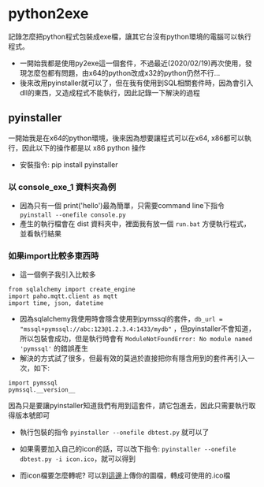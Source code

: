 # python2exe

記錄怎麼把python程式包裝成exe檔，讓其它台沒有python環境的電腦可以執行程式。

- 一開始我都是使用py2exe這一個套件，不過最近(2020/02/19)再次使用，發現怎麼包都有問題，由x64的python改成x32的python仍然不行…
- 後來改用pyinstaller就可以了，但在我有使用到SQL相關套件時，因為會引入dll的東西，又造成程式不能執行，因此記錄一下解決的過程

## pyinstaller
一開始我是在x64的python環境，後來因為想要讓程式可以在x64, x86都可以執行，因此以下的操作都是以 x86 python 操作

- 安裝指令: pip install pyinstaller

### 以 console_exe_1 資料夾為例

- 因為只有一個 print('hello')最為簡單，只需要command line下指令 `pyinstall --onefile console.py`
- 產生的執行檔會在 dist 資料夾中，裡面我有放一個 `run.bat` 方便執行程式，並看執行結果

### 如果import比較多東西時

- 這一個例子我引入比較多
```
from sqlalchemy import create_engine
import paho.mqtt.client as mqtt
import time, json, datetime
```

- 因為sqlalchemy我使用時會隱含使用到pymssql的套件，`db_url = "mssql+pymssql://abc:123@1.2.3.4:1433/mydb"` ，但pyinstaller不會知道，所以包裝會成功，但是執行時會有 `ModuleNotFoundError: No module named 'pymssql'` 的錯誤產生
- 解決的方式試了很多，但最有效的莫過於直接把你有隱含用到的套件再引入一次，如下:
```
import pymssql
pymssql.__version__
```
因為只是要讓pyinstaller知道我們有用到這套件，請它包進去，因此只需要執行取得版本號即可

- 執行包裝的指令 `pyinstaller --onefile dbtest.py` 就可以了

- 如果需要加入自己的icon的話，可以改下指令: `pyinstaller --onefile dbtest.py -i icon.ico`，就可以得到

- 而icon檔要怎麼轉呢? 可以到[這邊](https://icoconvert.com/)上傳你的圖檔，轉成可使用的.ico檔
